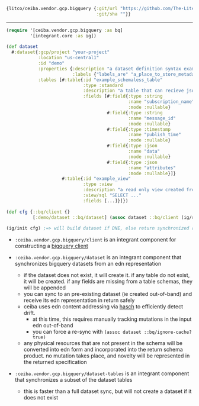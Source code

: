 ```clojure
{litco/ceiba.vendor.gcp.bigquery {:git/url "https://github.com/The-Literal-Company/ceiba.vendor.gcp.bigquery.git" 
                                  :git/sha ""}}
```

<hr>

```clojure
(require '[ceiba.vendor.gcp.bigquery :as bq]
         '[integrant.core :as ig])
         
(def dataset
  #:dataset{:gcp/project "your-project"
            :location "us-central1"
            :id "demo"
            :properties {:description "a dataset definition syntax example"
                         :labels {"labels_are" "a_place_to_store_metadata"}}
            :tables [#:table{:id "example_schemaless_table"
                             :type :standard
                             :description "a table that can recieve json payloads from a pubsub subscription"   
                             :fields [#:field{:type :string
                                              :name "subscription_name"
                                              :mode :nullable}
                                      #:field{:type :string
                                              :name "message_id"
                                              :mode :nullable}
                                      #:field{:type :timestamp
                                              :name "publish_time"
                                              :mode :nullable}
                                      #:field{:type :json
                                              :name "data"
                                              :mode :nullable}
                                      #:field{:type :json
                                              :name "attributes"
                                              :mode :nullable}]}
                     #:table{:id "example_view"
                             :type :view
                             :description "a read only view created from a query"
                             :view/sql "SELECT ..."
                             :fields [...]}]})
                                              
(def cfg {::bq/client {}
          [:demo/dataset ::bq/dataset] (assoc dataset ::bq/client (ig/ref ::bq/client))}
          
(ig/init cfg) ;=> will build dataset if DNE, else return synchronized representation
```

+ `:ceiba.vendor.gcp.bigquery/client` is an integrant component for constructing a [bigquery client](https://cloud.google.com/java/docs/reference/google-cloud-bigquery/latest/com.google.cloud.bigquery.BigQuery)

+ `:ceiba.vendor.gcp.bigquery/dataset` is an integrant component that synchronizes bigquery datasets from an edn representation
  +  if the dataset does not exist, it will create it. if any table do not exist, it will be created. if any fields are missing from a table schemas, they will be appended
  +  you can sync to an pre-existing dataset (ie created out-of-band) and receive its edn representation in return safely
  +  ceiba uses edn content addressing via [hasch](https://github.com/replikativ/hasch) to efficiently detect drift.
     + at this time, this requires manually tracking mutations in the input edn out-of-band
     + you can force a re-sync with `(assoc dataset ::bq/ignore-cache? true)`
  +  any physical resources that are not present in the schema will be converted into edn form and incorporated into the return schema product. no mutation takes place, and novelty will be represented in the returned specification

+ `:ceiba.vendor.gcp.bigquery/dataset-tables` is an integrant component that synchronizes a subset of the dataset tables
  + this is faster than a full dataset sync, but will not create a dataset if it does not exist
